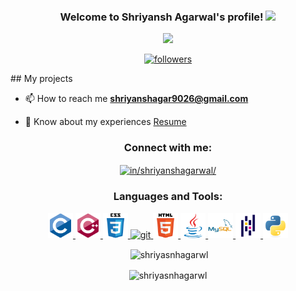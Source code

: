 <h3 align="center">
  Welcome to Shriyansh Agarwal's profile!
  <img src="https://media.giphy.com/media/hvRJCLFzcasrR4ia7z/giphy.gif" width="28">
</h3>

<!-- Typing SVG by DenverCoder1 - https://github.com/DenverCoder1/readme-typing-svg -->
<p align="center">
  <a href="https://github.com/hakpk5"><img src="http://readme-typing-svg.herokuapp.com?color=FFBF00&lines=Data+Science+and+Front+End+Enthusiast;3%2B+years+of+Coding+Experirence+;Thrives+to+achieve+every+goal+;Tech+Stack+-+MERN+Stack;Mantra%3A+Believe+Behavior+Results"></a>
</p>
<!-- [![Typing SVG](http://readme-typing-svg.herokuapp.com?color=FFBF00&lines=Data+Science+and+Front+End+Enthusiast;3%2B+years+of+Coding+Experirence+;Thrives+to+achieve+every+goal+;Tech+Stack+-+MERN+Stack;Mantra%3A+Believe+Behavior+Results)](https://git.io/typing-svg) -->

<!-- Badges template - https://github.com/badges/shields -->
<!-- YouTube Stats - https://github.com/DenverCoder1/github-readme-youtube-stats -->
<!-- View counter - https://github.com/DenverCoder1/Simple-View-Counter -->
<p align="center">
    <a href="https://github.com/ShriyasnhAgarwl">
    <img alt="followers" title="Follow me on Github" src="https://img.shields.io/github/followers/ShriyasnhAgarwl?color=236ad3&labelColor=1155ba&style=for-the-badge&logo=github&label=Follow"/></a>
</p>
## My projects

<!-- Repo info cards - https://github.com/anuraghazra/github-readme-stats -->
<!-- Small repo cards (fork) - https://github.com/DenverCoder1/github-readme-stats -->
<!-- <p align="left">
  <a href="https://github.com/hakpk5/Contacts-App"><img width="282" src="https://denvercoder1-github-readme-stats.vercel.app/api/pin/?username=hakpk5&repo=Contacts-App&theme=react&bg_color=1F222E&title_color=F85D7F&icon_color=F8D866&hide_border=true&show_icons=false" alt="Contacts-App"></a>
  <a href="https://github.com/hakpk5/MentalMath"><img width="282" src="https://denvercoder1-github-readme-stats.vercel.app/api/pin/?username=hakpk5&repo=MentalMath&theme=react&bg_color=1F222E&title_color=F85D7F&icon_color=F8D866&hide_border=true&show_icons=false" alt="Mental-Math"></a>
  <a href="https://github.com/hakpk5/TaskApp"><img width="282" src="https://denvercoder1-github-readme-stats.vercel.app/api/pin/?username=hakpk5&repo=TaskApp&theme=react&bg_color=1F222E&title_color=F85D7F&icon_color=F8D866&hide_border=true&show_icons=false" alt="Task App"></a><a href="https://github.com/hakpk5/Netflix"><img width="282" src="https://denvercoder1-github-readme-stats.vercel.app/api/pin/?username=hakpk5&repo=Netflix&theme=react&bg_color=1F222E&title_color=F85D7F&icon_color=F8D866&hide_border=true&show_icons=false" alt="Netflix-Clone"></a><a href="https://github.com/hakpk5/Videe-Game-Database"><img width="282" src="https://denvercoder1-github-readme-stats.vercel.app/api/pin/?username=hakpk5&repo=Videe-Game-Database&theme=react&bg_color=1F222E&title_color=F85D7F&icon_color=F8D866&hide_border=true&show_icons=false" alt="Videe-Game-Database"></a><a href="https://github.com/hakpk5/ReactSearchApp"><img width="282" src="https://denvercoder1-github-readme-stats.vercel.app/api/pin/?username=hakpk5&repo=ReactSearchApp&theme=react&bg_color=1F222E&title_color=F85D7F&icon_color=F8D866&hide_border=true&show_icons=false" alt="ReactSearchApp"></a>
  
</p> -->
<p align="center">
  
<!-- - 🔭 I’m currently working on **Frontend, Data Science and Machine Learning Projects**

- 🌱 I’m currently learning **React Js, Node Js**

- 👯 I’m looking to collaborate on **Data Science Projects**
 -->
- 📫 How to reach me **shriyanshagar9026@gmail.com**

- 📄 Know about my experiences [Resume](https://drive.google.com/file/d/1-wYzc-ShzbbhqwZsVUcVU92h6eO857c6/view?usp=sharing)

<!-- - ⚡ Fun fact **I think I am Funny** -->
</p>
<h3 align="center">Connect with me:</h3>
<p align="center">
<a href="https://linkedin.com/in/shriyanshagarwal/" target="blank"><img align="center" src="https://raw.githubusercontent.com/rahuldkjain/github-profile-readme-generator/master/src/images/icons/Social/linked-in-alt.svg" alt="in/shriyanshagarwal/" height="30" width="40" /></a>
</p>

<h3 align="center">Languages and Tools:</h3>
<p align="center"> <a href="https://www.cprogramming.com/" target="_blank" rel="noreferrer"> <img src="https://raw.githubusercontent.com/devicons/devicon/master/icons/c/c-original.svg" alt="c" width="40" height="40"/> </a> <a href="https://www.w3schools.com/cpp/" target="_blank" rel="noreferrer"> <img src="https://raw.githubusercontent.com/devicons/devicon/master/icons/cplusplus/cplusplus-original.svg" alt="cplusplus" width="40" height="40"/> </a> <a href="https://www.w3schools.com/css/" target="_blank" rel="noreferrer"> <img src="https://raw.githubusercontent.com/devicons/devicon/master/icons/css3/css3-original-wordmark.svg" alt="css3" width="40" height="40"/> </a> <a href="https://git-scm.com/" target="_blank" rel="noreferrer"> <img src="https://www.vectorlogo.zone/logos/git-scm/git-scm-icon.svg" alt="git" width="40" height="40"/> </a> <a href="https://www.w3.org/html/" target="_blank" rel="noreferrer"> <img src="https://raw.githubusercontent.com/devicons/devicon/master/icons/html5/html5-original-wordmark.svg" alt="html5" width="40" height="40"/> </a> <a href="https://www.java.com" target="_blank" rel="noreferrer"> <img src="https://raw.githubusercontent.com/devicons/devicon/master/icons/java/java-original.svg" alt="java" width="40" height="40"/> </a> <a href="https://www.mysql.com/" target="_blank" rel="noreferrer"> <img src="https://raw.githubusercontent.com/devicons/devicon/master/icons/mysql/mysql-original-wordmark.svg" alt="mysql" width="40" height="40"/> </a> <a href="https://pandas.pydata.org/" target="_blank" rel="noreferrer"> <img src="https://raw.githubusercontent.com/devicons/devicon/2ae2a900d2f041da66e950e4d48052658d850630/icons/pandas/pandas-original.svg" alt="pandas" width="40" height="40"/> </a> <a href="https://www.python.org" target="_blank" rel="noreferrer"> <img src="https://raw.githubusercontent.com/devicons/devicon/master/icons/python/python-original.svg" alt="python" width="40" height="40"/> </a> </p>

<p align="center">&nbsp;<img align="center" src="https://github-readme-stats.vercel.app/api?username=shriyasnhagarwl&show_icons=true&locale=en" alt="shriyasnhagarwl" /></p>

<p align="center"><img align="center" src="https://github-readme-streak-stats.herokuapp.com/?user=shriyasnhagarwl&" alt="shriyasnhagarwl" /></p>
